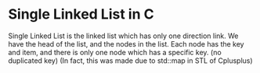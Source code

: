 
# Single Linked List in C
Single Linked List is the linked list which has only one direction link.
We have the head of the list, and the nodes in the list.
Each node has the key and item, and 
there is only one node which has a specific key. (no duplicated key)
(In fact, this was made due to std::map in STL of Cplusplus)


